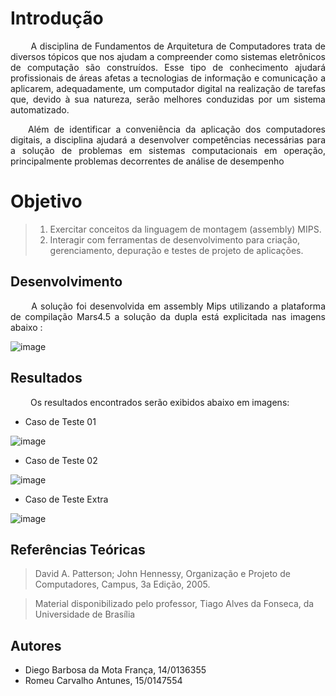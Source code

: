 # Introdução
<p align="justify">&emsp;&emsp; A disciplina de Fundamentos de Arquitetura de Computadores trata de diversos tópicos que nos
ajudam a compreender como sistemas eletrônicos de computação são construídos. Esse tipo de
conhecimento ajudará profissionais de áreas afetas a tecnologias de informação e comunicação a
aplicarem, adequadamente, um computador digital na realização de tarefas que, devido à sua
natureza, serão melhores conduzidas por um sistema automatizado.
</p>
<p align="justify">&emsp;&emsp;Além de identificar a conveniência da aplicação dos computadores digitais, a disciplina ajudará a
desenvolver competências necessárias para a solução de problemas em sistemas computacionais em
operação, principalmente problemas decorrentes de análise de desempenho
</p>

# Objetivo
> 1) Exercitar conceitos da linguagem de montagem (assembly) MIPS.
> 2) Interagir com ferramentas de desenvolvimento para criação, gerenciamento, depuração e testes
de projeto de aplicações.

## Desenvolvimento
<p align="justify">&emsp;&emsp; A solução foi desenvolvida em assembly Mips utilizando a plataforma de compilação Mars4.5 a solução da dupla está explicitada nas imagens abaixo :
</p>

![image](https://user-images.githubusercontent.com/18054053/45363237-5d0e7b80-b5ad-11e8-9dfe-a03697be37fd.png)

## Resultados
<p align="justify">&emsp;&emsp; Os resultados encontrados serão exibidos abaixo em imagens: </p>

- Caso de Teste 01

![image](https://user-images.githubusercontent.com/18054053/45363432-e45bef00-b5ad-11e8-83f0-6d1c881e4eff.png)


- Caso de Teste 02

![image](https://user-images.githubusercontent.com/18054053/45363480-048bae00-b5ae-11e8-99a7-0a84e0a08711.png)

- Caso de Teste Extra

![image](https://user-images.githubusercontent.com/18054053/45363546-271dc700-b5ae-11e8-904f-8f0f8f3d8812.png)


## Referências Teóricas

> David A. Patterson; John Hennessy, Organização e Projeto de Computadores, Campus, 3a Edição, 2005.

> Material disponibilizado pelo professor, Tiago Alves da Fonseca, da Universidade de Brasília


## Autores
- Diego Barbosa da Mota França, 14/0136355
- Romeu Carvalho Antunes, 15/0147554
